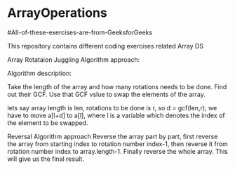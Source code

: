 # ArrayOperations
#All-of-these-exercises-are-from-GeeksforGeeks

This repository contains different coding exercises related Array DS

Array Rotataion
Juggling Algorithm approach:

Algorithm description:

Take the length of the array and how many rotations needs to be done. Find out their GCF. Use that GCF vslue to swap the elements of the array.

lets say array length is len, rotations to be done is r, so d = gcf(len,r);
we have to move a[l+d] to a[l], where l is a variable which denotes the index of the element to be swapped.


Reversal Algorithm approach
Reverse the array part by part, first reverse the array from starting index to rotation number index-1, then reverse it from rotation number index to array.length-1. Finally reverse the whole array. This will give us the final result.
